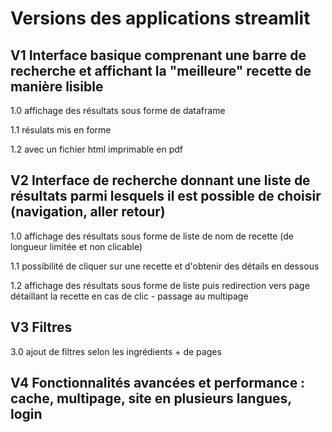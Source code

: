 # Versions des applications streamlit

## V1 Interface basique comprenant une barre de recherche et affichant la "meilleure" recette de manière lisible

1.0 affichage des résultats sous forme de dataframe

1.1 résulats mis en forme

1.2 avec un fichier html imprimable en pdf

## V2 Interface de recherche donnant une liste de résultats parmi lesquels il est possible de choisir (navigation, aller retour)

1.0 affichage des résultats sous forme de liste de nom de recette (de longueur limitée et non clicable)

1.1 possibilité de cliquer sur une recette et d'obtenir des détails en dessous

1.2 affichage des résultats sous forme de liste puis redirection vers page détaillant la recette en cas de clic - passage au multipage


## V3 Filtres
3.0 ajout de filtres selon les ingrédients + de pages

## V4 Fonctionnalités avancées et performance : cache, multipage, site en plusieurs langues, login
